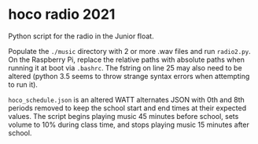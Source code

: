 # hoco radio 2021
Python script for the radio in the Junior float.

Populate the `./music` directory with 2 or more .wav files and run `radio2.py`.
On the Raspberry Pi, replace the relative paths with absolute paths when running it
at boot via `.bashrc`. The fstring on line 25 may also need to be altered (python 3.5 seems to
throw strange syntax errors when attempting to run it).

`hoco_schedule.json` is an altered WATT alternates JSON with 0th and 8th periods removed
to keep the school start and end times at their expected values. The script begins playing music
45 minutes before school, sets volume to 10% during class time, and stops playing music 15 minutes
after school.
